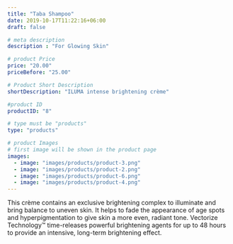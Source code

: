 ```yaml
---
title: "Taba Shampoo"
date: 2019-10-17T11:22:16+06:00
draft: false

# meta description
description : "For Glowing Skin"

# product Price
price: "20.00"
priceBefore: "25.00"

# Product Short Description
shortDescription: "ILUMA intense brightening crème"

#product ID
productID: "8"

# type must be "products"
type: "products"

# product Images
# first image will be shown in the product page
images:
  - image: "images/products/product-3.png"
  - image: "images/products/product-2.png"
  - image: "images/products/product-6.png"
  - image: "images/products/product-4.png"
---
```


This crème contains an exclusive brightening complex to illuminate and bring balance to uneven skin. It helps to fade the appearance of age spots and hyperpigmentation to give skin a more even, radiant tone. Vectorize Technology™ time-releases powerful brightening agents for up to 48 hours to provide an intensive, long-term brightening effect.
